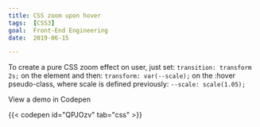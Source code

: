 ```yaml
---
title: CSS zoom upon hover
tags:  [CSS3]
goal:  Front-End Engineering
date:  2019-06-15

---
```


To create a pure CSS zoom effect on user, just set:
  `transition: transform 2s;`
on the element and then:
  `transform: var(--scale);`
on the :hover pseudo-class, where scale is defined previously:
  `--scale: scale(1.05);`

View a demo in Codepen

{{< codepen id="QPJOzv" tab="css" >}}

